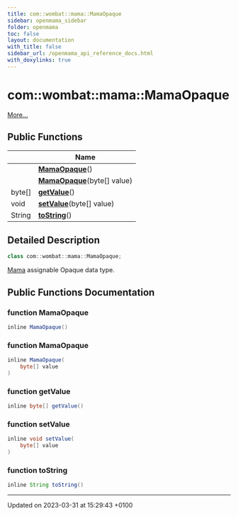 ```yaml
---
title: com::wombat::mama::MamaOpaque
sidebar: openmama_sidebar
folder: openmama
toc: false
layout: documentation
with_title: false
sidebar_url: /openmama_api_reference_docs.html
with_doxylinks: true
---
```


# com::wombat::mama::MamaOpaque



 [More...](#detailed-description)

## Public Functions

|                | Name           |
| -------------- | -------------- |
| | **[MamaOpaque](classcom_1_1wombat_1_1mama_1_1MamaOpaque.html#function-mamaopaque)**() |
| | **[MamaOpaque](classcom_1_1wombat_1_1mama_1_1MamaOpaque.html#function-mamaopaque)**(byte[] value) |
| byte[] | **[getValue](classcom_1_1wombat_1_1mama_1_1MamaOpaque.html#function-getvalue)**() |
| void | **[setValue](classcom_1_1wombat_1_1mama_1_1MamaOpaque.html#function-setvalue)**(byte[] value) |
| String | **[toString](classcom_1_1wombat_1_1mama_1_1MamaOpaque.html#function-tostring)**() |

## Detailed Description

```java
class com::wombat::mama::MamaOpaque;
```


[Mama](classcom_1_1wombat_1_1mama_1_1Mama.html) assignable Opaque data type. 

## Public Functions Documentation

### function MamaOpaque

```java
inline MamaOpaque()
```


### function MamaOpaque

```java
inline MamaOpaque(
    byte[] value
)
```


### function getValue

```java
inline byte[] getValue()
```


### function setValue

```java
inline void setValue(
    byte[] value
)
```


### function toString

```java
inline String toString()
```


-------------------------------

Updated on 2023-03-31 at 15:29:43 +0100